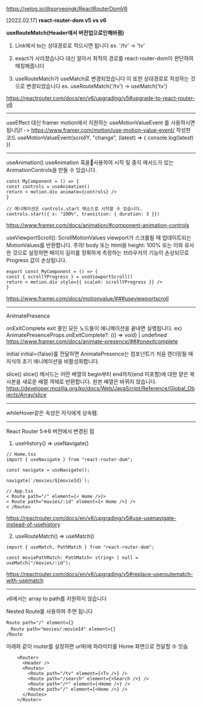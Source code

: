 https://velog.io/@soryeongk/ReactRouterDomV6

[2022.02.17]
**react-router-dom v5 vs v6**

**useRouteMatch(Header에서 버전업으로인해바뀜)**

1. Link에서 to는 상대경로로 적으시면 됩니다
   ex. '/tv' -> 'tv'

2. exact가 사라졌습니다
   대신 알아서 최적의 경로를 react-router-dom이 판단하여 매칭해줍니다

3. useRouteMatch가 useMatch로 변경되었습니다
   이 또한 상대경로로 작성하는 것으로 변경되었습니다
   ex. useRouteMatch('/tv') -> useMatch('tv')

https://reactrouter.com/docs/en/v6/upgrading/v5#upgrade-to-react-router-v6

---

useEffect 대신 framer motion에서 지원하는 useMotionValueEvent 를 사용하시면 됩니당!
-> https://www.framer.com/motion/use-motion-value-event/
작성한 코드
useMotionValueEvent(scrollY, "change", (latest) => {
console.log(latest)
})

---

useAnimation()
useAnimation 훅을사용하여 시작 및 중지 메서드가 있는 AnimationControls을 만들 수 있습니다.

```
const MyComponent = () => {
const controls = useAnimation()
return < motion.div animate={controls} />
}

// 애니메이션은 controls.start 메소드로 시작할 수 있습니다.
controls.start({ x: "100%", transition: { duration: 3 }})
```

https://www.framer.com/docs/animation/#component-animation-controls

useViewportScroll(): ScrollMotionValues
viewport가 스크롤될 때 업데이트되는 MotionValues를 반환합니다.
주의! body 또는 html을 height: 100% 또는 이와 유사한 것으로 설정하면 페이지 길이를 정확하게 측정하는 브라우저의 기능이 손상되므로 Progress 값이 손상됩니다.

```
export const MyComponent = () => {
const { scrollYProgress } = useViewportScroll()
return < motion.div style={{ scaleX: scrollYProgress }} />
}
```

https://www.framer.com/docs/motionvalue/###useviewportscroll

---

AnimatePresence

onExitComplete
exit 중인 모든 노드들이 애니메이션을 끝내면 실행됩니다.
ex) AnimatePresenceProps.onExitComplete?: (() => void) | undefined
https://www.framer.com/docs/animate-presence/###onexitcomplete

initial
initial={false}를 전달하면 AnimatePresence는 컴포넌트가 처음 렌더링될 때 자식의 초기 애니메이션을 비활성화합니다.

slice()
slice() 메서드는 어떤 배열의 begin부터 end까지(end 미포함)에 대한 얕은 복사본을 새로운 배열 객체로 반환합니다. 원본 배열은 바뀌지 않습니다.
https://developer.mozilla.org/ko/docs/Web/JavaScript/Reference/Global_Objects/Array/slice

---

whileHover같은 속성은 자식에게 상속됌.

---

React Router 5=>6 버전에서 변경된 점

1. useHistory() => useNavigate()

```
// Home.tsx
import { useNavigate } from "react-router-dom";

const navigate = useNavigate();

navigate(`/movies/${movieId}`);

// App.tsx
< Route path="/" element={< Home />}>
< Route path="movies/:id" element={< Home />} />
< /Route>
```

https://reactrouter.com/docs/en/v6/upgrading/v5#use-usenavigate-instead-of-usehistory

2. useRouteMatch() => useMatch()

```
import { useMatch, PathMatch } from "react-router-dom";

const moviePathMatch: PathMatch< string> | null = useMatch("/movies/:id");
```

https://reactrouter.com/docs/en/v6/upgrading/v5#replace-useroutematch-with-usematch

---

v6에서는 array to path를 지원하지 않습니다

Nested Route를 사용하여 주면 됩니다

```
Route path="/" element={}
　Route path="movies/:movieId" element={}
/Route
```

아래와 같이 router를 설정하면 url뒤에 파라미터를 Home 화면으로 전달할 수 잇슴

```
    <Router>
      <Header />
      <Routes>
        <Route path="/tv" element={<Tv />} />
        <Route path="/search" element={<Search />} />
        <Route path="/*" element={<Home />} />
        <Route path="/" element={<Home />} />
      </Routes>
    </Router>

```
